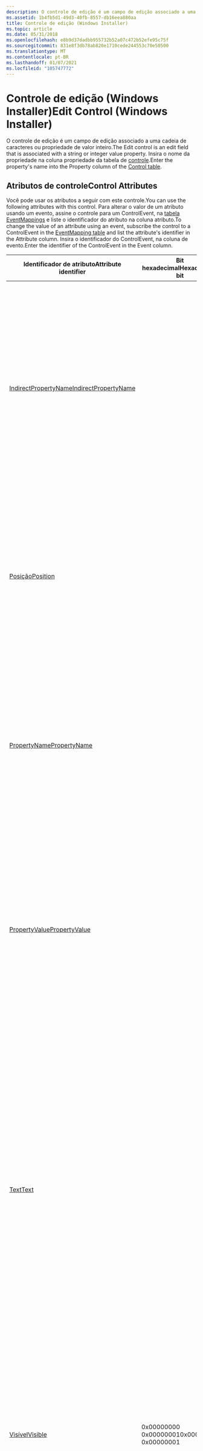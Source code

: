 ```yaml
---
description: O controle de edição é um campo de edição associado a uma cadeia de caracteres ou propriedade de valor inteiro. Insira o nome da propriedade na coluna propriedade da tabela de controle.
ms.assetid: 1b4fb5d1-49d3-40fb-8557-db16eea880aa
title: Controle de edição (Windows Installer)
ms.topic: article
ms.date: 05/31/2018
ms.openlocfilehash: e8b9d37dadbb955732b52a07c472b52efe95c75f
ms.sourcegitcommit: 831e8f3db78ab820e1710cede244553c70e50500
ms.translationtype: MT
ms.contentlocale: pt-BR
ms.lasthandoff: 01/07/2021
ms.locfileid: "105747772"
---
```

# <a name="edit-control-windows-installer"></a><span data-ttu-id="8ebcb-104">Controle de edição (Windows Installer)</span><span class="sxs-lookup"><span data-stu-id="8ebcb-104">Edit Control (Windows Installer)</span></span>

<span data-ttu-id="8ebcb-105">O controle de edição é um campo de edição associado a uma cadeia de caracteres ou propriedade de valor inteiro.</span><span class="sxs-lookup"><span data-stu-id="8ebcb-105">The Edit control is an edit field that is associated with a string or integer value property.</span></span> <span data-ttu-id="8ebcb-106">Insira o nome da propriedade na coluna propriedade da tabela de [controle](control-table.md).</span><span class="sxs-lookup"><span data-stu-id="8ebcb-106">Enter the property's name into the Property column of the [Control table](control-table.md).</span></span>

## <a name="control-attributes"></a><span data-ttu-id="8ebcb-107">Atributos de controle</span><span class="sxs-lookup"><span data-stu-id="8ebcb-107">Control Attributes</span></span>

<span data-ttu-id="8ebcb-108">Você pode usar os atributos a seguir com este controle.</span><span class="sxs-lookup"><span data-stu-id="8ebcb-108">You can use the following attributes with this control.</span></span> <span data-ttu-id="8ebcb-109">Para alterar o valor de um atributo usando um evento, assine o controle para um ControlEvent, na [tabela EventMappings](eventmapping-table.md) e liste o identificador do atributo na coluna atributo.</span><span class="sxs-lookup"><span data-stu-id="8ebcb-109">To change the value of an attribute using an event, subscribe the control to a ControlEvent in the [EventMapping table](eventmapping-table.md) and list the attribute's identifier in the Attribute column.</span></span> <span data-ttu-id="8ebcb-110">Insira o identificador do ControlEvent, na coluna de evento.</span><span class="sxs-lookup"><span data-stu-id="8ebcb-110">Enter the identifier of the ControlEvent in the Event column.</span></span>



| <span data-ttu-id="8ebcb-111">Identificador de atributo</span><span class="sxs-lookup"><span data-stu-id="8ebcb-111">Attribute identifier</span></span>                                               | <span data-ttu-id="8ebcb-112">Bit hexadecimal</span><span class="sxs-lookup"><span data-stu-id="8ebcb-112">Hexadecimal bit</span></span>                  | <span data-ttu-id="8ebcb-113">Descrição</span><span class="sxs-lookup"><span data-stu-id="8ebcb-113">Description</span></span>                                                                                                                                                                                                                                                                                                                                                                                                                                                                                                                                                                                  |
|--------------------------------------------------------------------|----------------------------------|----------------------------------------------------------------------------------------------------------------------------------------------------------------------------------------------------------------------------------------------------------------------------------------------------------------------------------------------------------------------------------------------------------------------------------------------------------------------------------------------------------------------------------------------------------------------------------------------|
| [<span data-ttu-id="8ebcb-114">IndirectPropertyName</span><span class="sxs-lookup"><span data-stu-id="8ebcb-114">IndirectPropertyName</span></span>](indirectpropertyname-control-attribute.md) |                                  | <span data-ttu-id="8ebcb-115">Este é o nome de uma propriedade indireta associada ao controle.</span><span class="sxs-lookup"><span data-stu-id="8ebcb-115">This is the name of an indirect property associated with the control.</span></span> <span data-ttu-id="8ebcb-116">Se o bit de atributo indireto estiver definido, o controle exibirá ou alterará o valor da propriedade com esse nome.</span><span class="sxs-lookup"><span data-stu-id="8ebcb-116">If the Indirect attribute bit is set, the control displays or changes the value of the property having this name.</span></span> <span data-ttu-id="8ebcb-117">Se o bit de atributo indireto estiver definido, esse nome também será o valor da propriedade listada na coluna propriedade da [tabela de controle](control-table.md).</span><span class="sxs-lookup"><span data-stu-id="8ebcb-117">If the Indirect attribute bit is set, this name is also the value of the property listed in the Property column of the [Control table](control-table.md).</span></span>                                                                                                                                                                                                                                           |
| [<span data-ttu-id="8ebcb-118">Posição</span><span class="sxs-lookup"><span data-stu-id="8ebcb-118">Position</span></span>](position-control-attribute.md)                         |                                  | <span data-ttu-id="8ebcb-119">Posição do controle na caixa de diálogo.</span><span class="sxs-lookup"><span data-stu-id="8ebcb-119">Position of the control in the dialog box.</span></span> <span data-ttu-id="8ebcb-120">Insira a largura, a altura e as coordenadas do controle do canto esquerdo do controle nas colunas largura, altura, X e Y da [tabela de controle](control-table.md).</span><span class="sxs-lookup"><span data-stu-id="8ebcb-120">Enter the control's width, height, and coordinates of the control's left corner into the Width, Height, X, and Y columns of the [Control table](control-table.md).</span></span> <span data-ttu-id="8ebcb-121">Use [unidades de instalador](installer-units.md) para duração e distância.</span><span class="sxs-lookup"><span data-stu-id="8ebcb-121">Use [installer units](installer-units.md) for length and distance.</span></span><br/>                                                                                                                                                                                                                                                                                                |
| [<span data-ttu-id="8ebcb-122">PropertyName</span><span class="sxs-lookup"><span data-stu-id="8ebcb-122">PropertyName</span></span>](propertyname-control-attribute.md)                 |                                  | <span data-ttu-id="8ebcb-123">Este é o nome da propriedade associada a este controle.</span><span class="sxs-lookup"><span data-stu-id="8ebcb-123">This is the name of the property associated with this control.</span></span> <span data-ttu-id="8ebcb-124">Se o bit de atributo indireto não estiver definido, o controle exibirá ou alterará o valor da propriedade com esse nome.</span><span class="sxs-lookup"><span data-stu-id="8ebcb-124">If the Indirect attribute bit is not set, the control displays or changes the value of the property having this name.</span></span> <span data-ttu-id="8ebcb-125">Esse atributo é especificado na coluna propriedade da tabela de [controle](control-table.md).</span><span class="sxs-lookup"><span data-stu-id="8ebcb-125">This attribute is specified in the Property column of the [Control table](control-table.md).</span></span>                                                                                                                                                                                                                                                                                                           |
| [<span data-ttu-id="8ebcb-126">PropertyValue</span><span class="sxs-lookup"><span data-stu-id="8ebcb-126">PropertyValue</span></span>](propertyvalue-control-attribute.md)               |                                  | <span data-ttu-id="8ebcb-127">Valor atual da propriedade exibida ou alterada por este controle.</span><span class="sxs-lookup"><span data-stu-id="8ebcb-127">Current value of the property displayed or changed by this control.</span></span> <span data-ttu-id="8ebcb-128">Se o bit de atributo indireto não estiver definido, esse será o valor de PropertyName.</span><span class="sxs-lookup"><span data-stu-id="8ebcb-128">If the Indirect attribute bit is not set, this is the value of PropertyName.</span></span> <span data-ttu-id="8ebcb-129">Se o bit de atributo indireto estiver definido, esse será o valor de IndirectPropertyName.</span><span class="sxs-lookup"><span data-stu-id="8ebcb-129">If the Indirect attribute bit is set, this is the value of IndirectPropertyName.</span></span> <span data-ttu-id="8ebcb-130">Se o atributo for alterado, o controle refletirá o novo valor.</span><span class="sxs-lookup"><span data-stu-id="8ebcb-130">If the attribute changes, the control reflects the new value.</span></span>                                                                                                                                                                                                                                                                                              |
| [<span data-ttu-id="8ebcb-131">Text</span><span class="sxs-lookup"><span data-stu-id="8ebcb-131">Text</span></span>](text-control-attribute.md)                                 |                                  | <span data-ttu-id="8ebcb-132">Para definir a fonte e o estilo da fonte de uma cadeia de texto, Prefixe a cadeia de caracteres exibidos com { \\ Style} ou {&Style}.</span><span class="sxs-lookup"><span data-stu-id="8ebcb-132">To set the font and font style of a text string, prefix the string of displayed characters with {\\style} or {&style}.</span></span> <span data-ttu-id="8ebcb-133">Em que Style é um identificador listado na coluna TextStyle da [tabela TextStyle](textstyle-table.md).</span><span class="sxs-lookup"><span data-stu-id="8ebcb-133">Where style is an identifier listed in the TextStyle column of the [TextStyle table](textstyle-table.md).</span></span> <span data-ttu-id="8ebcb-134">Se nenhuma dessas opções estiver presente, mas a propriedade [**DefaultUIFont**](defaultuifont.md) for definida como um estilo de texto válido, essa fonte será usada.</span><span class="sxs-lookup"><span data-stu-id="8ebcb-134">If neither of these are present, but the [**DefaultUIFont**](defaultuifont.md) property is defined as a valid text style, that font will be used.</span></span> <span data-ttu-id="8ebcb-135">Para especificar o número de caracteres que o usuário pode inserir, acrescente {n} após qualquer especificação de fonte.</span><span class="sxs-lookup"><span data-stu-id="8ebcb-135">To specify the number of characters the user can enter, append {n} after any font specifications.</span></span> <span data-ttu-id="8ebcb-136">Em que n é um inteiro positivo.</span><span class="sxs-lookup"><span data-stu-id="8ebcb-136">Where n is a positive integer.</span></span><br/>                                                             |
| [<span data-ttu-id="8ebcb-137">Visível</span><span class="sxs-lookup"><span data-stu-id="8ebcb-137">Visible</span></span>](visible-control-attribute.md)                           | <span data-ttu-id="8ebcb-138">0x00000000 0x00000001</span><span class="sxs-lookup"><span data-stu-id="8ebcb-138">0x00000000 0x00000001</span></span><br/> | <span data-ttu-id="8ebcb-139">Controle oculto.</span><span class="sxs-lookup"><span data-stu-id="8ebcb-139">Hidden control.</span></span> <span data-ttu-id="8ebcb-140">Controle visível.</span><span class="sxs-lookup"><span data-stu-id="8ebcb-140">Visible control.</span></span><br/> <span data-ttu-id="8ebcb-141">Inclua esse bit na palavra de bits da coluna atributos na tabela de [controle](control-table.md) para tornar o controle visível ou oculto após sua criação.</span><span class="sxs-lookup"><span data-stu-id="8ebcb-141">Include this bit in the bit word of the Attributes column in the [Control table](control-table.md) to make the control visible or hidden upon its creation.</span></span><br/> <span data-ttu-id="8ebcb-142">Você também pode ocultar ou mostrar um controle usando a [tabela ControlCondition](controlcondition-table.md).</span><span class="sxs-lookup"><span data-stu-id="8ebcb-142">You can also hide or show a control by using the [ControlCondition table](controlcondition-table.md).</span></span><br/>                                                                                                                                                                                                                                                        |
| [<span data-ttu-id="8ebcb-143">Enabled</span><span class="sxs-lookup"><span data-stu-id="8ebcb-143">Enabled</span></span>](enabled-control-attribute.md)                           | <span data-ttu-id="8ebcb-144">0x00000000 0x00000002</span><span class="sxs-lookup"><span data-stu-id="8ebcb-144">0x00000000 0x00000002</span></span><br/> | <span data-ttu-id="8ebcb-145">Controle em um estado desabilitado.</span><span class="sxs-lookup"><span data-stu-id="8ebcb-145">Control in a disabled state.</span></span> <span data-ttu-id="8ebcb-146">Controle em um estado habilitado.</span><span class="sxs-lookup"><span data-stu-id="8ebcb-146">Control in an enabled state.</span></span><br/> <span data-ttu-id="8ebcb-147">Inclua esse bit na palavra de bits na coluna atributos do [controle](control-table.md) para habilitar o controle na criação.</span><span class="sxs-lookup"><span data-stu-id="8ebcb-147">Include this bit in the bit word in the Attributes column of the [Control](control-table.md) to enable the control on creation.</span></span><br/> <span data-ttu-id="8ebcb-148">Você também pode habilitar ou desabilitar um controle usando a [tabela ControlCondition](controlcondition-table.md).</span><span class="sxs-lookup"><span data-stu-id="8ebcb-148">You can also enable or disable a control by using the [ControlCondition table](controlcondition-table.md).</span></span><br/>                                                                                                                                                                                                                                                      |
| [<span data-ttu-id="8ebcb-149">Submersa</span><span class="sxs-lookup"><span data-stu-id="8ebcb-149">Sunken</span></span>](sunken-control-attribute.md)                             | <span data-ttu-id="8ebcb-150">0x00000000 0x00000004</span><span class="sxs-lookup"><span data-stu-id="8ebcb-150">0x00000000 0x00000004</span></span><br/> | <span data-ttu-id="8ebcb-151">Exibe o estilo visual padrão.</span><span class="sxs-lookup"><span data-stu-id="8ebcb-151">Displays the default visual style.</span></span> <span data-ttu-id="8ebcb-152">Exibe o controle com uma aparência de baixo e 3-D.</span><span class="sxs-lookup"><span data-stu-id="8ebcb-152">Displays the control with a sunken, 3-D, look.</span></span><br/> <span data-ttu-id="8ebcb-153">Inclua esses bits na palavra de bits na coluna atributos da tabela de [controle](control-table.md).</span><span class="sxs-lookup"><span data-stu-id="8ebcb-153">Include these bits in the bit word in the Attributes column of the [Control table](control-table.md).</span></span><br/>                                                                                                                                                                                                                                                                                                                                                                               |
| [<span data-ttu-id="8ebcb-154">Indireto.</span><span class="sxs-lookup"><span data-stu-id="8ebcb-154">Indirect</span></span>](indirect-control-attribute.md)                         | <span data-ttu-id="8ebcb-155">0x00000000 0x00000008</span><span class="sxs-lookup"><span data-stu-id="8ebcb-155">0x00000000 0x00000008</span></span><br/> | <span data-ttu-id="8ebcb-156">O controle exibe ou altera o valor da propriedade na coluna propriedade da [tabela de controle](control-table.md).</span><span class="sxs-lookup"><span data-stu-id="8ebcb-156">The control displays or changes the value of the property in the Property column of the [Control table](control-table.md).</span></span> <span data-ttu-id="8ebcb-157">O controle exibe ou altera o valor da propriedade que tem o identificador listado na coluna propriedade da tabela de controle.</span><span class="sxs-lookup"><span data-stu-id="8ebcb-157">The control displays or changes the value of the property that has the Identifier listed in the Property column of the Control table.</span></span><br/> <span data-ttu-id="8ebcb-158">Determina se a propriedade associada a esse controle é referenciada indiretamente.</span><span class="sxs-lookup"><span data-stu-id="8ebcb-158">Determines if the property associated with this control is referenced indirectly.</span></span><br/>                                                                                                                                                                                                                    |
| [<span data-ttu-id="8ebcb-159">Inteiro</span><span class="sxs-lookup"><span data-stu-id="8ebcb-159">Integer</span></span>](integer-control-attribute.md)                           | <span data-ttu-id="8ebcb-160">0x00000000 0x00000010</span><span class="sxs-lookup"><span data-stu-id="8ebcb-160">0x00000000 0x00000010</span></span><br/> | <span data-ttu-id="8ebcb-161">A propriedade associada ao controle é um valor de cadeia de caracteres.</span><span class="sxs-lookup"><span data-stu-id="8ebcb-161">Property associated with the control is a string value.</span></span> <span data-ttu-id="8ebcb-162">A propriedade associada ao controle é um valor inteiro.</span><span class="sxs-lookup"><span data-stu-id="8ebcb-162">Property associated with the control is an integer value.</span></span><br/> <span data-ttu-id="8ebcb-163">Inclua esse bit na palavra de bits da coluna atributos da tabela de [controle](control-table.md) para definir esse atributo na criação do controle.</span><span class="sxs-lookup"><span data-stu-id="8ebcb-163">Include this bit in the bit word of the Attributes column of the [Control table](control-table.md) to set this attribute on creation of the control.</span></span><br/>                                                                                                                                                                                                                                                                                                |
| [<span data-ttu-id="8ebcb-164">RTLRO</span><span class="sxs-lookup"><span data-stu-id="8ebcb-164">RTLRO</span></span>](rtlro-control-attribute.md)                               | <span data-ttu-id="8ebcb-165">0x00000000 0x00000020</span><span class="sxs-lookup"><span data-stu-id="8ebcb-165">0x00000000 0x00000020</span></span><br/> | <span data-ttu-id="8ebcb-166">O texto no controle é exibido na ordem de leitura da esquerda para a direita.</span><span class="sxs-lookup"><span data-stu-id="8ebcb-166">Text in the control is displayed in left-to-right reading order.</span></span> <span data-ttu-id="8ebcb-167">O texto no controle é exibido na ordem de leitura da direita para a esquerda.</span><span class="sxs-lookup"><span data-stu-id="8ebcb-167">Text in the control is displayed in right-to-left reading order.</span></span><br/>                                                                                                                                                                                                                                                                                                                                                                                                                                                 |
| [<span data-ttu-id="8ebcb-168">RightAligned</span><span class="sxs-lookup"><span data-stu-id="8ebcb-168">RightAligned</span></span>](rightaligned-control-attribute.md)                 | <span data-ttu-id="8ebcb-169">0x00000000 0x00000040</span><span class="sxs-lookup"><span data-stu-id="8ebcb-169">0x00000000 0x00000040</span></span><br/> | <span data-ttu-id="8ebcb-170">O texto no controle é alinhado à esquerda.</span><span class="sxs-lookup"><span data-stu-id="8ebcb-170">Text in the control is aligned to the left.</span></span> <span data-ttu-id="8ebcb-171">O texto no controle é alinhado à direita.</span><span class="sxs-lookup"><span data-stu-id="8ebcb-171">Text in the control is aligned to the right.</span></span><br/>                                                                                                                                                                                                                                                                                                                                                                                                                                                                                          |
| [<span data-ttu-id="8ebcb-172">LeftScroll</span><span class="sxs-lookup"><span data-stu-id="8ebcb-172">LeftScroll</span></span>](leftscroll-control-attribute.md)                     | <span data-ttu-id="8ebcb-173">0x00000000 0x00000080</span><span class="sxs-lookup"><span data-stu-id="8ebcb-173">0x00000000 0x00000080</span></span><br/> | <span data-ttu-id="8ebcb-174">A barra de rolagem está localizada no lado direito do controle.</span><span class="sxs-lookup"><span data-stu-id="8ebcb-174">The scroll bar is located on the right side of the control.</span></span> <span data-ttu-id="8ebcb-175">A barra de rolagem está localizada no lado esquerdo do controle.</span><span class="sxs-lookup"><span data-stu-id="8ebcb-175">The scroll bar is located on the left side of the control.</span></span><br/>                                                                                                                                                                                                                                                                                                                                                                                                                                                            |
| [<span data-ttu-id="8ebcb-176">BiDi</span><span class="sxs-lookup"><span data-stu-id="8ebcb-176">BiDi</span></span>](bidi-control-attribute.md)                                 | <span data-ttu-id="8ebcb-177">0x000000E0</span><span class="sxs-lookup"><span data-stu-id="8ebcb-177">0x000000E0</span></span>                       | <span data-ttu-id="8ebcb-178">Defina esse valor para uma combinação dos atributos [RTLRO](rtlro-control-attribute.md), [RightAligned](rightaligned-control-attribute.md)e [LeftScroll](leftscroll-control-attribute.md) .</span><span class="sxs-lookup"><span data-stu-id="8ebcb-178">Set this value for a combination of the [RTLRO](rtlro-control-attribute.md), [RightAligned](rightaligned-control-attribute.md), and [LeftScroll](leftscroll-control-attribute.md) attributes.</span></span>                                                                                                                                                                                                                                                                                                                                                                                             |
| [<span data-ttu-id="8ebcb-179">Tiverem</span><span class="sxs-lookup"><span data-stu-id="8ebcb-179">MultiLine</span></span>](multiline-control-attribute.md)                       | <span data-ttu-id="8ebcb-180">0x00010000</span><span class="sxs-lookup"><span data-stu-id="8ebcb-180">0x00010000</span></span>                       | <span data-ttu-id="8ebcb-181">Cria um controle de edição de várias linhas com uma barra de rolagem vertical.</span><span class="sxs-lookup"><span data-stu-id="8ebcb-181">Creates a multiple line edit control with a vertical scroll bar.</span></span> <span data-ttu-id="8ebcb-182">Inclua 65536 na palavra de bits na coluna atributos do [controle](control-table.md) para criar um controle de edição de várias linhas com uma barra de rolagem vertical.</span><span class="sxs-lookup"><span data-stu-id="8ebcb-182">Include 65536 in the bit word in the Attributes column of the [Control](control-table.md) to create a multiple line edit control with a vertical scroll bar.</span></span><br/>                                                                                                                                                                                                                                                                                                                                                    |
| [<span data-ttu-id="8ebcb-183">Senha</span><span class="sxs-lookup"><span data-stu-id="8ebcb-183">Password</span></span>](password-control-attribute.md)                         | <span data-ttu-id="8ebcb-184">0x00200000</span><span class="sxs-lookup"><span data-stu-id="8ebcb-184">0x00200000</span></span>                       | <span data-ttu-id="8ebcb-185">Cria um controle de edição para inserir senhas.</span><span class="sxs-lookup"><span data-stu-id="8ebcb-185">Creates an edit control for entering passwords.</span></span> <span data-ttu-id="8ebcb-186">Adicione 2097152 ao valor na coluna atributos da [tabela de controle](control-table.md) para criar um controle de edição que exibe cada caractere como um asterisco ( \* ), pois eles são digitados no controle.</span><span class="sxs-lookup"><span data-stu-id="8ebcb-186">Add 2097152 to the value in the Attributes column of the [Control table](control-table.md) to create an edit control that displays each character as an asterisk (\*) as they are typed into the control.</span></span> <span data-ttu-id="8ebcb-187">A definição do atributo password impede que o instalador grave a propriedade associada ao controle de edição no arquivo de log.</span><span class="sxs-lookup"><span data-stu-id="8ebcb-187">Setting the Password Attribute prevents the installer from writing the property associated with the Edit control into the log file.</span></span> <span data-ttu-id="8ebcb-188">Para obter mais informações, consulte [impedindo que informações confidenciais sejam gravadas no arquivo de log](preventing-confidential-information-from-being-written-into-the-log-file.md)</span><span class="sxs-lookup"><span data-stu-id="8ebcb-188">For more information, see [Preventing Confidential Information from Being Written into the Log File](preventing-confidential-information-from-being-written-into-the-log-file.md)</span></span><br/> |



 

## <a name="remarks"></a><span data-ttu-id="8ebcb-189">Comentários</span><span class="sxs-lookup"><span data-stu-id="8ebcb-189">Remarks</span></span>

<span data-ttu-id="8ebcb-190">Esse controle pode ser criado por meio da classe EDIT usando a função [**CreateWindowEx**](/windows/win32/api/winuser/nf-winuser-createwindowexa) .</span><span class="sxs-lookup"><span data-stu-id="8ebcb-190">This control can be created from the EDIT class by using the [**CreateWindowEx**](/windows/win32/api/winuser/nf-winuser-createwindowexa) function.</span></span> <span data-ttu-id="8ebcb-191">Ele tem os estilos de grupo **WS \_ Border**, **WS \_ Child**, **WS \_ TabStop** e **WS \_ Group** .</span><span class="sxs-lookup"><span data-stu-id="8ebcb-191">It has the **WS\_BORDER**, **WS\_CHILD**, **WS\_TABSTOP**, and **WS\_GROUP** styles.</span></span>

<span data-ttu-id="8ebcb-192">O comprimento do texto que pode ser inserido pode ser limitado colocando-se um número de 0 a 2147483646 entre chaves no início do campo de texto na [tabela de controle](control-table.md).</span><span class="sxs-lookup"><span data-stu-id="8ebcb-192">The length of text that can be entered can be limited by putting a number from 0 to 2147483646 in curly braces at the beginning of the Text field in the [Control table](control-table.md).</span></span> <span data-ttu-id="8ebcb-193">Por exemplo, se o campo de texto começa com {80} , o comprimento da cadeia de caracteres é limitado a 80 caracteres.</span><span class="sxs-lookup"><span data-stu-id="8ebcb-193">For example, if the text field starts with {80}, the length of the string is limited at 80 characters.</span></span> <span data-ttu-id="8ebcb-194">Se esse limite não for fornecido na tabela, ou se 0 for especificado, o comprimento será definido como o máximo possível (2147483646 caracteres).</span><span class="sxs-lookup"><span data-stu-id="8ebcb-194">If no such limit is supplied in the table, or if 0 is specified, the length is set to the maximum possible (2147483646 characters).</span></span> <span data-ttu-id="8ebcb-195">Um valor negativo ou não numérico gerará um erro.</span><span class="sxs-lookup"><span data-stu-id="8ebcb-195">A negative or non-numeric value will generate an error.</span></span>

<span data-ttu-id="8ebcb-196">Para compatibilidade com leitores de tela, ao criar uma caixa de diálogo com um controle de edição como o primeiro controle ativo, você deve tornar o campo de texto pertencente ao campo de edição o primeiro controle ativo na [tabela de diálogo](dialog-table.md).</span><span class="sxs-lookup"><span data-stu-id="8ebcb-196">For compatibility with screen readers, when authoring a dialog box with an Edit control as the first active control, you must make the text field belonging to the edit field the first active control in the [Dialog table](dialog-table.md).</span></span> <span data-ttu-id="8ebcb-197">Como o texto estático não pode ter o foco, quando a caixa de diálogo for criada, o campo de edição terá o foco inicialmente como pretendido, mas fazer isso garante que os leitores de tela mostrem as informações corretas.</span><span class="sxs-lookup"><span data-stu-id="8ebcb-197">Since the static text cannot take focus, when the dialog box is created the edit field will have the focus initially as intended, but doing this ensures that screen readers show the correct information.</span></span>

<span data-ttu-id="8ebcb-198">A propriedade associada ao controle de edição só é definida quando o controle perde o foco.</span><span class="sxs-lookup"><span data-stu-id="8ebcb-198">The property associated with the Edit control is only set when the control loses focus.</span></span> <span data-ttu-id="8ebcb-199">Portanto, você deve fazer a Tabulação no controle ou selecionar um controle diferente para a propriedade a ser atualizada.</span><span class="sxs-lookup"><span data-stu-id="8ebcb-199">Therefore you must tab from the control or select a different control for the property to be updated.</span></span>

 

